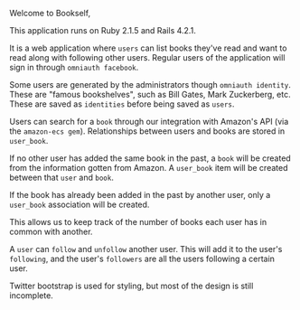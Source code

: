 Welcome to Bookself,

This application runs on Ruby 2.1.5 and Rails 4.2.1.

It is a web application where `users` can list books they've read and want to read along with following other users.
Regular users of the application will sign in through `omniauth facebook`. 

Some users are generated by the administrators though `omniauth identity`. 
These are "famous bookshelves", such as Bill Gates, Mark Zuckerberg, etc. These are saved as `identities` before being saved as `users`.

Users can search for a `book` through our integration with Amazon's API (via the `amazon-ecs gem`).
Relationships between users and books are stored in `user_book`. 

If no other user has added the same book in the past, a `book` will be created from the information gotten from Amazon.
A `user_book` item will be created between that `user` and `book`.

If the book has already been added in the past by another user, only a `user_book` association will be created.

This allows us to keep track of the number of books each user has in common with another.

A `user` can `follow` and `unfollow` another user. This will add it to the user's `following`, and the user's `followers` are all the users following a certain user.

Twitter bootstrap is used for styling, but most of the design is still incomplete.

